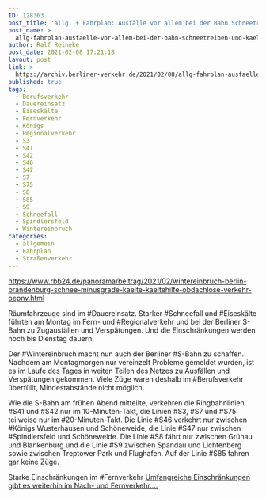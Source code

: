 ```yaml
---
ID: 128363
post_title: 'allg. + Fahrplan: Ausfälle vor allem bei der Bahn Schneetreiben und Kälte legen Verkehr bis Dienstag auf Eis, aus rbb24.de'
post_name: >
  allg-fahrplan-ausfaelle-vor-allem-bei-der-bahn-schneetreiben-und-kaelte-legen-verkehr-bis-dienstag-auf-eis-aus-rbb24-de
author: Ralf Reineke
post_date: 2021-02-08 17:21:18
layout: post
link: >
  https://archiv.berliner-verkehr.de/2021/02/08/allg-fahrplan-ausfaelle-vor-allem-bei-der-bahn-schneetreiben-und-kaelte-legen-verkehr-bis-dienstag-auf-eis-aus-rbb24-de/
published: true
tags:
  - Berufsverkehr
  - Dauereinsatz
  - Eiseskälte
  - Fernverkehr
  - Königs
  - Regionalverkehr
  - S3
  - S41
  - S42
  - S46
  - S47
  - S7
  - S75
  - S8
  - S85
  - S9
  - Schneefall
  - Spindlersfeld
  - Wintereinbruch
categories:
  - allgemein
  - Fahrplan
  - Straßenverkehr
---
```

https://www.rbb24.de/panorama/beitrag/2021/02/wintereinbruch-berlin-brandenburg-schnee-minusgrade-kaelte-kaeltehilfe-obdachlose-verkehr-oepnv.html

Räumfahrzeuge sind im #Dauereinsatz. Starker #Schneefall und #Eiseskälte führten am Montag im Fern- und #Regionalverkehr und bei der Berliner S-Bahn zu Zugausfällen und Verspätungen. Und die Einschränkungen werden noch bis Dienstag dauern.

Der #Wintereinbruch macht nun auch der Berliner #S-Bahn zu schaffen. Nachdem am Montagmorgen nur vereinzelt Probleme gemeldet wurden, ist es im Laufe des Tages in weiten Teilen des Netzes zu Ausfällen und Verspätungen gekommen. Viele Züge waren deshalb im #Berufsverkehr überfüllt, Mindestabstände nicht möglich.

Wie die S-Bahn am frühen Abend mitteilte, verkehren die Ringbahnlinien #S41 und #S42 nur im 10-Minuten-Takt, die Linien #S3, #S7 und #S75 teilweise nur im #20-Minuten-Takt. Die Linie #S46 verkehrt nur zwischen #Königs Wusterhausen und Schöneweide, die Linie #S47 nur zwischen #Spindlersfeld und Schöneweide. Die Linie #S8 fährt nur zwischen Grünau und Blankenburg und die Linie #S9 zwischen Spandau und Lichtenberg sowie zwischen Treptower Park und Flughafen. Auf der Linie #S85 fahren gar keine Züge.

Starke Einschränkungen im #Fernverkehr
<a href="https://www.rbb24.de/panorama/beitrag/2021/02/wintereinbruch-berlin-brandenburg-schnee-minusgrade-kaelte-kaeltehilfe-obdachlose-verkehr-oepnv.html">Umfangreiche Einschränkungen gibt es weiterhin im Nach- und Fernverkehr....</a>